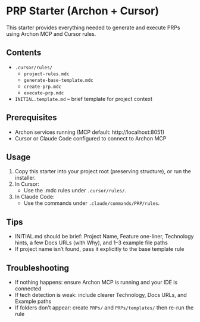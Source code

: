 # PRP Starter (Archon + Cursor)

This starter provides everything needed to generate and execute PRPs using Archon MCP and Cursor rules.

## Contents
- `.cursor/rules/`
  - `project-rules.mdc`
  - `generate-base-template.mdc`
  - `create-prp.mdc`
  - `execute-prp.mdc`
- `INITIAL.template.md` – brief template for project context

## Prerequisites
- Archon services running (MCP default: http://localhost:8051)
- Cursor or Claude Code configured to connect to Archon MCP

## Usage
1. Copy this starter into your project root (preserving structure), or run the installer.
2. In Cursor:
   - Use the .mdc rules under `.cursor/rules/`.
3. In Claude Code:
   - Use the commands under `.claude/commands/PRP/rules`.

## Tips
- INITIAL.md should be brief: Project Name, Feature one-liner, Technology hints, a few Docs URLs (with Why), and 1–3 example file paths
- If project name isn’t found, pass it explicitly to the base template rule

## Troubleshooting
- If nothing happens: ensure Archon MCP is running and your IDE is connected
- If tech detection is weak: include clearer Technology, Docs URLs, and Example paths
- If folders don’t appear: create `PRPs/` and `PRPs/templates/` then re-run the rule

